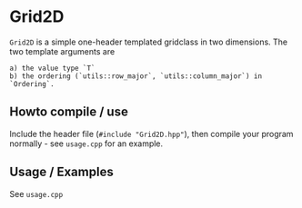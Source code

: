 # Grid2D

`Grid2D` is a simple one-header templated gridclass in two dimensions. The two template arguments are

	a) the value type `T`
	b) the ordering (`utils::row_major`, `utils::column_major`) in `Ordering`.

## Howto compile / use

Include the header file (`#include "Grid2D.hpp"`), then compile your program normally - see `usage.cpp` for an example.

## Usage / Examples

See `usage.cpp`

